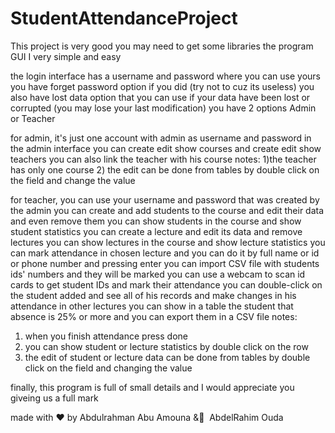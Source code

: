 # StudentAttendanceProject
This project is very good
you may need to get some libraries
the program GUI I very simple and easy

the login interface has a username and password where you can use yours
you have forget password option if you did (try not to cuz its useless)
you also have lost data option that you can use if your data have been lost or corrupted (you may lose your last modification)
you have 2 options Admin or Teacher

for admin, it's just one account with admin as username and password
in the admin interface you can create edit show courses and create edit show teachers 
you can also link the teacher with his course
notes:
1)the teacher has only one course
2) the edit can be done from tables by double click on the field and change the value

for teacher, you can use your username and password that was created by the admin
you can create and add students to the course and edit their data and even remove them 
you can show students in the course and show student statistics
you can create a lecture and edit its data and remove lectures
you can show lectures in the course and show lecture statistics
you can mark attendance in chosen lecture and you can do it by full name or id or phone number and pressing enter
you can import CSV file with students ids' numbers and they will be marked
you can use a webcam to scan id cards to get student IDs and mark their attendance
you can double-click on the student added and see all of his records and make changes in his attendance in other lectures
you can show in a table the student that absence is 25% or more and you can export them in a CSV file
notes:
1) when you finish attendance press done
2) you can show student or lecture statistics by double click on the row
2) the edit of student or lecture data can be done from tables by double click on the field and changing the value

finally, this program is full of small details and I would appreciate you giveing us a full mark

made with ❤ by Abdulrahman Abu Amouna & ِ AbdelRahim Ouda
